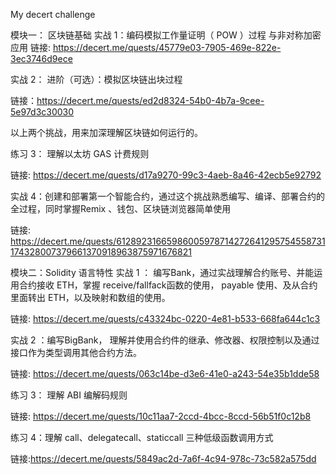 My decert challenge

模块一： 区块链基础
实战 1：编码模拟工作量证明（ POW ）过程 与非对称加密应用
链接: https://decert.me/quests/45779e03-7905-469e-822e-3ec3746d9ece

实战 2： 进阶（可选）：模拟区块链出块过程

链接：https://decert.me/quests/ed2d8324-54b0-4b7a-9cee-5e97d3c30030

以上两个挑战，用来加深理解区块链如何运行的。

练习 3： 理解以太坊 GAS 计费规则

链接: https://decert.me/quests/d17a9270-99c3-4aeb-8a46-42ecb5e92792

实战 4：创建和部署第一个智能合约，通过这个挑战熟悉编写、编译、部署合约的全过程，同时掌握Remix 、钱包、区块链浏览器简单使用

链接: https://decert.me/quests/61289231665986005978714272641295754558731174328007379661370918963875971676821


模块二：Solidity 语言特性
实战 1 ： 编写Bank，通过实战理解合约账号、并能运用合约接收 ETH，掌握 receive/fallfack函数的使用， payable 使用、及从合约里面转出 ETH，以及映射和数组的使用。

链接: https://decert.me/quests/c43324bc-0220-4e81-b533-668fa644c1c3

实战 2 ：编写BigBank， 理解并使用合约件的继承、修改器、权限控制以及通过接口作为类型调用其他合约方法。

链接: https://decert.me/quests/063c14be-d3e6-41e0-a243-54e35b1dde58

练习 3： 理解 ABI 编解码规则

链接: https://decert.me/quests/10c11aa7-2ccd-4bcc-8ccd-56b51f0c12b8

练习 4：理解 call、delegatecall、staticcall 三种低级函数调用方式

链接:https://decert.me/quests/5849ac2d-7a6f-4c94-978c-73c582a575dd